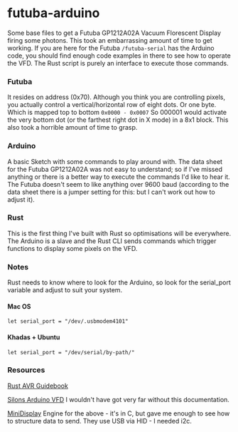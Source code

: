 # futuba-arduino

Some base files to get a Futuba GP1212A02A Vacuum Florescent Display firing some photons. This took an embarrassing amount of time to get working. If you are here for the Futuba `/futuba-serial` has the Arduino code, you should find enough code examples in there to see how to operate the VFD. The Rust script is purely an interface to execute those commands.

### Futuba
It resides on address (0x70). Although you think you are controlling pixels, you actually control a vertical/horizontal row of eight dots. Or one byte. Which is mapped top to bottom `0x0000 - 0x0007`
So 000001 would activate the very bottom dot (or the farthest right dot in X mode) in a 8x1 block. This also took a horrible amount of time to grasp.

### Arduino
A basic Sketch with some commands to play around with. The data sheet for the Futuba GP1212A02A was not easy to understand; so if I've missed anything or there is a better way to execute the commands I'd like to hear it. The Futuba doesn't seem to like anything over 9600 baud (according to the data sheet there is a jumper setting for this: but I can't work out how to adjust it).

### Rust
This is the first thing I've built with Rust so optimisations will be everywhere. The Arduino is a slave and the Rust CLI sends commands which trigger functions to display some pixels on the VFD.


### Notes
Rust needs to know where to look for the Arduino, so look for the serial_port variable and adjust to suit your system.
#### Mac OS
`let serial_port = "/dev/.usbmodem4101"`
#### Khadas + Ubuntu
`let serial_port = "/dev/serial/by-path/"`


### Resources
[Rust AVR Guidebook](https://book.avr-rust.com)

[Silons Arduino VFD](https://slions.net/threads/arduino-micro-noritake-vfd.40/) I wouldn't have got very far without this documentation.

[MiniDisplay](https://github.com/Slion/MiniDisplay/blob/master/README.md)  Engine for the above - it's in C, but gave me enough to see how to structure data to send. They use USB via HID - I needed i2c.

